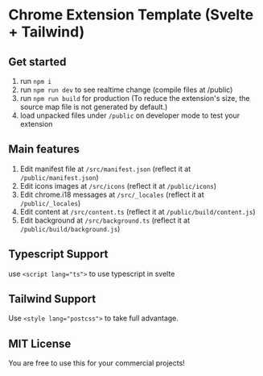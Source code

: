 # Chrome Extension Template (Svelte + Tailwind)

## Get started
1. run `npm i`
2. run `npm run dev` to see realtime change (compile files at /public)
3. run `npm run build` for production (To reduce the extension's size, the source map file is not generated by default.)
4. load unpacked files under `/public` on developer mode to test your extension

## Main features
1. Edit manifest file at `/src/manifest.json` (reflect it at `/public/manifest.json`)
2. Edit icons images at `/src/icons` (reflect it at `/public/icons`)
3. Edit chrome.i18 messages at `/src/_locales` (reflect it at `/public/_locales`)
4. Edit content at `/src/content.ts` (reflect it at `/public/build/content.js`)
5. Edit background at `/src/background.ts` (reflect it at `/public/build/background.js`)

## Typescript Support
use `<script lang="ts">` to use typescript in svelte

## Tailwind Support
Use `<style lang="postcss">` to take full advantage.

## MIT License
You are free to use this for your commercial projects!